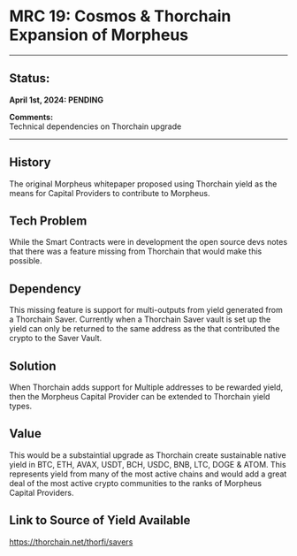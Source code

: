 # MRC 19: Cosmos & Thorchain Expansion of Morpheus

---

## Status: 
**April 1st, 2024: PENDING**

**Comments:**  
Technical dependencies on Thorchain upgrade

---

## History
The original Morpheus whitepaper proposed using Thorchain yield as the means for Capital Providers to contribute to Morpheus.

## Tech Problem
While the Smart Contracts were in development the open source devs notes that there was a feature missing from Thorchain that would make this possible.

## Dependency
This missing feature is support for multi-outputs from yield generated from a Thorchain Saver. Currently when a Thorchain Saver vault is set up the yield can only be returned to the same address as the that contributed the crypto to the Saver Vault.

## Solution
When Thorchain adds support for Multiple addresses to be rewarded yield, then the Morpheus Capital Provider can be extended to Thorchain yield types.

## Value
This would be a substaintial upgrade as Thorchain create sustainable native yield in BTC, ETH, AVAX, USDT, BCH, USDC, BNB, LTC, DOGE & ATOM. 
This represents yield from many of the most active chains and would add a great deal of the most active crypto communities to the ranks of Morpheus Capital Providers.

## Link to Source of Yield Available
https://thorchain.net/thorfi/savers
